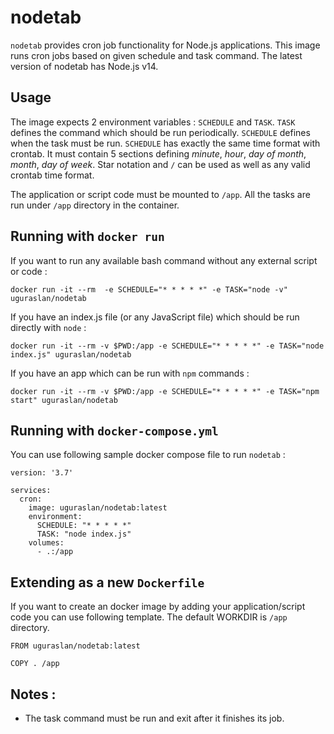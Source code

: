 # nodetab

`nodetab` provides cron job functionality for Node.js applications. This image runs cron jobs based on given schedule and task command. The latest version of nodetab has Node.js v14.

## Usage 

The image expects 2 environment variables : `SCHEDULE` and `TASK`. `TASK` defines the command which should be run periodically. `SCHEDULE` defines when the task must be run. `SCHEDULE` has exactly the same time format with crontab. It must contain 5 sections defining *minute*, *hour*, *day of month*, *month*, *day of week*. Star notation and `/` can be used as well as any valid crontab time format.

The application or script code must be mounted to `/app`. All the tasks are run under `/app` directory in the container.

## Running with `docker run`

If you want to run any available bash command without any external script or code :

```
docker run -it --rm  -e SCHEDULE="* * * * *" -e TASK="node -v" uguraslan/nodetab
```

If you have an index.js file (or any JavaScript file) which should be run directly with `node` :

```
docker run -it --rm -v $PWD:/app -e SCHEDULE="* * * * *" -e TASK="node index.js" uguraslan/nodetab
```

If you have an app which can be run with `npm` commands : 

```
docker run -it --rm -v $PWD:/app -e SCHEDULE="* * * * *" -e TASK="npm start" uguraslan/nodetab
```

## Running with `docker-compose.yml`

You can use following sample docker compose file to run `nodetab` : 

```
version: '3.7'

services:
  cron:
    image: uguraslan/nodetab:latest
    environment:
      SCHEDULE: "* * * * *"
      TASK: "node index.js"
    volumes:
      - .:/app
```

## Extending as a new `Dockerfile`

If you want to create an docker image by adding your application/script code you can use following template. The default WORKDIR is `/app` directory.

```
FROM uguraslan/nodetab:latest

COPY . /app
```

## Notes :

- The task command must be run and exit after it finishes its job.